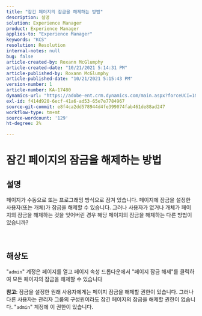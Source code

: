 ```yaml
---
title: "잠긴 페이지의 잠금을 해제하는 방법"
description: 설명
solution: Experience Manager
product: Experience Manager
applies-to: "Experience Manager"
keywords: "KCS"
resolution: Resolution
internal-notes: null
bug: false
article-created-by: Roxann McGlumphy
article-created-date: "10/21/2021 5:14:31 PM"
article-published-by: Roxann McGlumphy
article-published-date: "10/21/2021 5:15:43 PM"
version-number: 1
article-number: KA-17480
dynamics-url: "https://adobe-ent.crm.dynamics.com/main.aspx?forceUCI=1&pagetype=entityrecord&etn=knowledgearticle&id=d0c55c59-9232-ec11-b6e5-000d3a5ba97a"
exl-id: f414d920-6ecf-41a6-ad53-65e7e7784967
source-git-commit: e8f4ca2dd578944d4fe399074fab461de88ad247
workflow-type: tm+mt
source-wordcount: '129'
ht-degree: 2%

---
```


# 잠긴 페이지의 잠금을 해제하는 방법

## 설명

페이지가 수동으로 또는 프로그래밍 방식으로 잠겨 있습니다. 페이지에 잠금을 설정한 사용자(또는 개체)가 잠금을 해제할 수 있습니다. 그러나 사용자가 없거나 개체가 페이지의 잠금을 해제하는 것을 잊어버린 경우 해당 페이지의 잠금을 해제하는 다른 방법이 있습니까?<br><br><br>

## 해상도


&quot;`admin`&quot; 계정은 페이지를 열고 페이지 속성 드롭다운에서 &quot;페이지 잠금 해제&quot;를 클릭하여 모든 페이지의 잠금을 해제할 수 있습니다

<b>참고</b>: 잠금을 설정한 원래 사용자에게는 페이지 잠금을 해제할 권한이 있습니다. 그러나 다른 사용자는 관리자 그룹의 구성원이라도 잠긴 페이지의 잠금을 해제할 권한이 없습니다. &quot;`admin`&quot; 계정에 이 권한이 있습니다.
